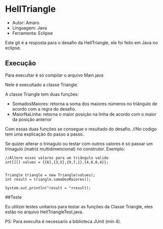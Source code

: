 # HellTriangle

- Autor: Amaro
- Linguagem: Java
- Ferramenta: Eclipse


Este git é a resposta para o desafio da HellTriangle, ele foi feito em Java no eclipse.


## Execução
Para execultar é só compilar o arquivo Main.java

Nele é execultado a classe Triangle.

A classe Triangle tem duas funções:

- SomadosMaiores: retorna a soma dos maiores números no triângulo de acordo com a regra do desafio.
- MaiorNaLinha: retorna o maior posição na linha de acordo com o maior da posição anterior

Com essas duas funções se consegue o resultado do desafio.
//No codigo tem uma explicação do passo a passo.

Se quizer alterar o trinagulo ou testar com outros valores é só passar um trinagulo (matriz multidimencional) no construtor. Exemplo:

```
//Altere esses valores para um triângulo valido
int[][] values = {{6},{3,5},{9,7,1},{4,6,8,4}};


Triangle triangle = new Triangle(values);
int result = triangle.somaDosMaiores();

System.out.println("result = "+result);
```

##Teste

Eu utilizei testes unitarios para testar as funções da Classe Triangle, eles estão no arquivo HellTriangleTest.java.

PS: Para execulta é necessario a biblioteca JUnit (min 4).
